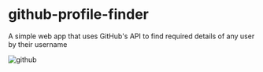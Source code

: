 # github-profile-finder
A simple web app that uses GitHub's API to find required details of any user by their username

![github](https://user-images.githubusercontent.com/40654985/68493256-2b0cae00-0272-11ea-823b-419597ab0cb0.PNG)
